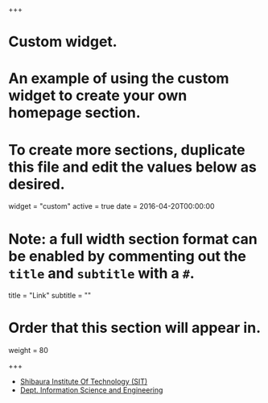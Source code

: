+++
# Custom widget.
# An example of using the custom widget to create your own homepage section.
# To create more sections, duplicate this file and edit the values below as desired.
widget = "custom"
active = true
date = 2016-04-20T00:00:00

# Note: a full width section format can be enabled by commenting out the `title` and `subtitle` with a `#`.
title = "Link"
subtitle = ""

# Order that this section will appear in.
weight = 80

+++

- [Shibaura Institute Of Technology (SIT)](http://www.shibaura-it.ac.jp/)
- [Dept. Information Science and Engineering](http://www.ise.shibaura-it.ac.jp/)